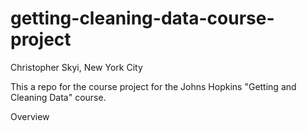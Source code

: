 # getting-cleaning-data-course-project
Christopher Skyi, New York City

This a repo for the course project for the Johns Hopkins "Getting and Cleaning Data" course.

Overview
